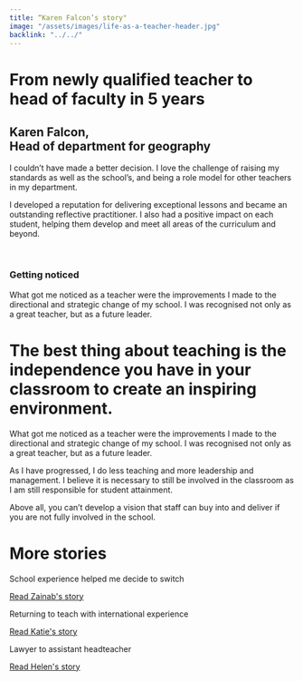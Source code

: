 ```yaml
---
title: “Karen Falcon’s story"
image: "/assets/images/life-as-a-teacher-header.jpg"
backlink: "../../"
---
```


<div class="content-wrapper">
    <div class="content__right">
    </div>
    <div class="content__left">
        <div class="stories">
            <h1>From newly qualified teacher to head of faculty in 5 years</h1>
            <div class="story-header">
                <div class="story-header__thumb" style="background-image:url('/assets/images/stories/stories-karen-f.jpg')"></div>
                <div class="story-header__label">
                    <h2>Karen Falcon, <br/>Head of department for geography</h2>
                </div>
            </div>
            <p class="prominent">
                I couldn’t have made a better decision. I love the challenge of raising my standards as well as the school’s, and being a role model for other teachers in my department.
            </p>
<p>
	I developed a reputation for delivering exceptional lessons and became an outstanding reflective practitioner. I also had a positive impact on each student, helping them develop and meet all areas of the curriculum and beyond.
	</p> 
<h3>Getting noticed</h3>
        <p>What got me noticed as a teacher were the improvements I made to the directional and strategic change of my school. I was recognised not only as a great teacher, but as a future leader.
            </p>
            <div>
                <div class="quote-block">
                    <span class="icon-quote"></span>
                    <h1>The best thing about teaching is the independence you have in your classroom to create an inspiring environment.<span class="icon-quote quote-close"></span></h1>
</div>
	<p>
	What got me noticed as a teacher were the improvements I made to the directional and strategic change of my school. I was recognised not only as a great teacher, but as a future leader.
	</p>
	<p>
	As I have progressed, I do less teaching and more leadership and management. I believe it is necessary to still be involved in the classroom as I am still responsible for student attainment. 
	</p>
	<p>
Above all, you can’t develop a vision that staff can buy into and deliver if you are not fully involved in the school.  
		</p>
	</div>
    </div>
</div>

<div class="more-stories">
    <h1 class="more-stories_header strapline">More stories</h1>
    <div class="more-stories__thumbs">
        <div class="more-stories__thumbs__thumb">
            <a href="/life-as-a-teacher/my-story-into-teaching/career-changers/school-experience-helped-me-decide-to-switch">
                <div class="more-stories__thumbs__thumb__img" style="background-image:url('/assets/images/stories/stories-zainab.jpg')"></div>
            </a>
            <div class="more-stories__thumbs__thumb__content">
                <p>School experience helped me decide to switch</p>
                <a class="git-link" href="/life-as-a-teacher/my-story-into-teaching/career-changers/school-experience-helped-me-decide-to-switch">Read Zainab's story  <i class="fas fa-chevron-right"></i></a>
            </div>
        </div>
        <div class="more-stories__thumbs__thumb">
            <a href="/life-as-a-teacher/my-story-into-teaching/international-career-changers/returning-to-teaching-with-international-experience">
                <div class="more-stories__thumbs__thumb__img" style="background-image:url('/assets/images/stories/stories-katie.png')"></div>
            </a>
            <div class="more-stories__thumbs__thumb__content">
                <p>Returning to teach with international experience</p>
                <a class="git-link" href="/life-as-a-teacher/my-story-into-teaching/international-career-changers/returning-to-teaching-with-international-experience">Read Katie's story  <i class="fas fa-chevron-right"></i></a>
            </div>
        </div>
        <div class="more-stories__thumbs__thumb">
            <a href="/life-as-a-teacher/my-story-into-teaching/career-progression/lawyer-to-assistant-teacher">
                <div class="more-stories__thumbs__thumb__img" style="background-image:url('/assets/images/stories/stories-helen.jpg')"></div>
            </a>
            <div class="more-stories__thumbs__thumb__content">
                <p>Lawyer to assistant headteacher</p>
                <a class="git-link" href="/life-as-a-teacher/my-story-into-teaching/career-progression/lawyer-to-assistant-teacher">Read Helen's story <i class="fas fa-chevron-right"></i></a>
            </div>
        </div>
    </div>
</div>
